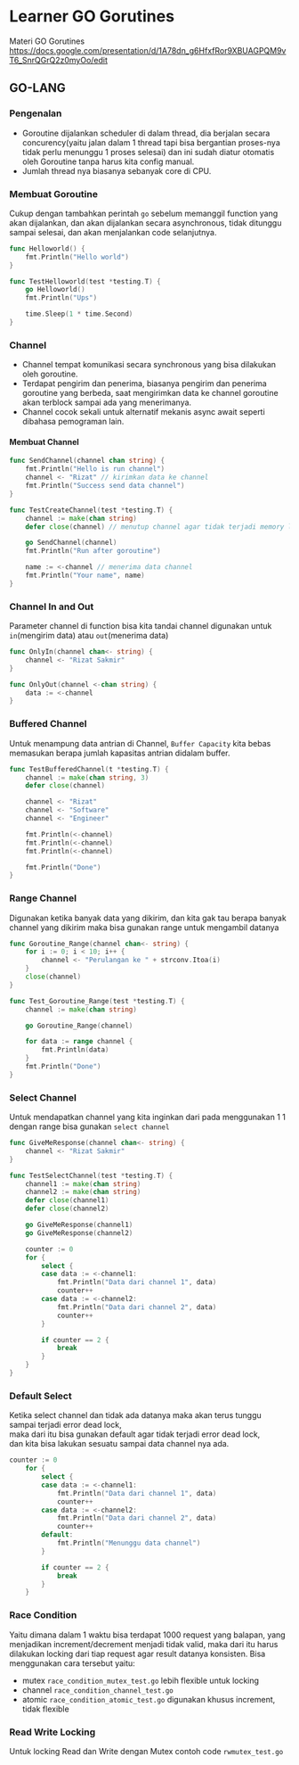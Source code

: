 # Learner GO Gorutines
Materi GO Gorutines
https://docs.google.com/presentation/d/1A78dn_g6HfxfRor9XBUAGPQM9vT6_SnrQGrQ2z0myOo/edit

## GO-LANG
### Pengenalan
- Goroutine dijalankan scheduler di dalam thread, dia berjalan secara concurency(yaitu jalan dalam 1 thread tapi bisa bergantian proses-nya tidak perlu menunggu 1 proses selesai) dan ini sudah diatur otomatis oleh Goroutine tanpa harus kita config manual.  
- Jumlah thread nya biasanya sebanyak core di CPU.

### Membuat Goroutine
Cukup dengan tambahkan perintah `go` sebelum memanggil function yang akan dijalankan, dan akan dijalankan secara asynchronous, tidak ditunggu sampai selesai, dan akan menjalankan code selanjutnya.
``` go
func Helloworld() {
	fmt.Println("Hello world")
}

func TestHelloworld(test *testing.T) {
	go Helloworld()
	fmt.Println("Ups")

	time.Sleep(1 * time.Second)
}
```

### Channel
- Channel tempat komunikasi secara synchronous yang bisa dilakukan oleh goroutine.
- Terdapat pengirim dan penerima, biasanya pengirim dan penerima goroutine yang berbeda, saat mengirimkan data ke channel goroutine akan terblock sampai ada yang menerimanya.
- Channel cocok sekali untuk alternatif mekanis async await seperti dibahasa pemograman lain.

#### Membuat Channel
``` go
func SendChannel(channel chan string) {
	fmt.Println("Hello is run channel")
	channel <- "Rizat" // kirimkan data ke channel
	fmt.Println("Success send data channel")
}

func TestCreateChannel(test *testing.T) {
	channel := make(chan string)
	defer close(channel) // menutup channel agar tidak terjadi memory leak

	go SendChannel(channel)
	fmt.Println("Run after goroutine")

	name := <-channel // menerima data channel
	fmt.Println("Your name", name)
}
```

### Channel In and Out
Parameter channel di function bisa kita tandai channel digunakan untuk `in`(mengirim data) atau `out`(menerima data)
``` go
func OnlyIn(channel chan<- string) {
	channel <- "Rizat Sakmir"
}

func OnlyOut(channel <-chan string) {
	data := <-channel
}
```

### Buffered Channel
Untuk menampung data antrian di Channel, `Buffer Capacity` kita bebas memasukan berapa jumlah kapasitas antrian didalam buffer. 
``` go
func TestBufferedChannel(t *testing.T) {
	channel := make(chan string, 3)
	defer close(channel)

	channel <- "Rizat"
	channel <- "Software"
	channel <- "Engineer"

	fmt.Println(<-channel)
	fmt.Println(<-channel)
	fmt.Println(<-channel)

	fmt.Println("Done")
}
```

### Range Channel
Digunakan ketika banyak data yang dikirim, dan kita gak tau berapa banyak channel yang dikirim maka bisa gunakan range untuk mengambil datanya
``` go
func Goroutine_Range(channel chan<- string) {
	for i := 0; i < 10; i++ {
		channel <- "Perulangan ke " + strconv.Itoa(i)
	}
	close(channel)
}

func Test_Goroutine_Range(test *testing.T) {
	channel := make(chan string)

	go Goroutine_Range(channel)

	for data := range channel {
		fmt.Println(data)
	}
	fmt.Println("Done")
}
```

### Select Channel
Untuk mendapatkan channel yang kita inginkan dari pada menggunakan 1 1 dengan range bisa gunakan `select channel`
``` go
func GiveMeResponse(channel chan<- string) {
	channel <- "Rizat Sakmir"
}

func TestSelectChannel(test *testing.T) {
	channel1 := make(chan string)
	channel2 := make(chan string)
	defer close(channel1)
	defer close(channel2)

	go GiveMeResponse(channel1)
	go GiveMeResponse(channel2)

	counter := 0
	for {
		select {
		case data := <-channel1:
			fmt.Println("Data dari channel 1", data)
			counter++
		case data := <-channel2:
			fmt.Println("Data dari channel 2", data)
			counter++
		}

		if counter == 2 {
			break
		}
	}
}
```

### Default Select
Ketika select channel dan tidak ada datanya maka akan terus tunggu sampai terjadi error dead lock,  
maka dari itu bisa gunakan default agar tidak terjadi error dead lock,  
dan kita bisa lakukan sesuatu sampai data channel nya ada.
``` go
counter := 0
	for {
		select {
		case data := <-channel1:
			fmt.Println("Data dari channel 1", data)
			counter++
		case data := <-channel2:
			fmt.Println("Data dari channel 2", data)
			counter++
		default:
			fmt.Println("Menunggu data channel")
		}

		if counter == 2 {
			break
		}
	}
```

### Race Condition
Yaitu dimana dalam 1 waktu bisa terdapat 1000 request yang balapan, yang menjadikan increment/decrement menjadi tidak valid, maka dari itu harus dilakukan locking dari tiap request agar result datanya konsisten. Bisa menggunakan cara tersebut yaitu:
- mutex `race_condition_mutex_test.go` lebih flexible untuk locking
- channel `race_condition_channel_test.go` 
- atomic `race_condition_atomic_test.go` digunakan khusus increment, tidak flexible

### Read Write Locking
Untuk locking Read dan Write dengan Mutex contoh code `rwmutex_test.go`
